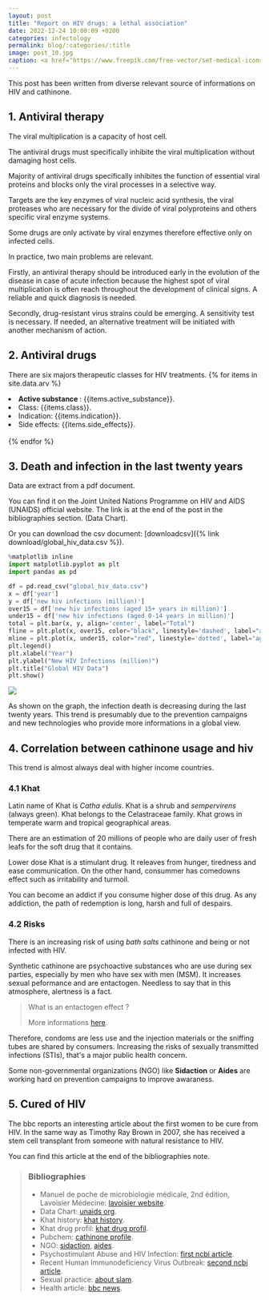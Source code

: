 ```yaml
---
layout: post
title: "Report on HIV drugs: a lethal association"
date: 2022-12-24 10:00:09 +0200
categories: infectology
permalink: blog/:categories/:title
image: post_10.jpg
caption: <a href="https://www.freepik.com/free-vector/set-medical-icons-3d-designs_3439395.htm#query=online%20pharmacy&position=17&from_view=search&track=sph">Image by rawpixel</a>
---
```

This post has been written from diverse relevant source of informations on HIV and cathinone.

## 1. Antiviral therapy

The viral multiplication is a capacity of host cell.

The antiviral drugs must specifically inhibite the viral multiplication without damaging host cells.

Majority of antiviral drugs specifically inhibites the function of essential viral proteins and blocks only the viral processes in a selective way.

Targets are the key enzymes of viral nucleic acid synthesis, the viral proteases who are necessary for the divide of viral polyproteins and others specific viral enzyme systems.

Some drugs are only activate by viral enzymes therefore effective only on infected cells.

In practice, two main problems are relevant.

Firstly, an antiviral therapy should be introduced early in the evolution of the disease in case of acute infection because the highest spot of viral multiplication is often reach throughout the development of clinical signs. A reliable and quick diagnosis is needed.

Secondly, drug-resistant virus strains could be emerging. A sensitivity test is necessary. If needed, an alternative treatment will be initiated with another mechanism of action.

## 2. Antiviral drugs

There are six majors therapeutic classes for HIV treatments.
{% for items in site.data.arv %}
<li> <strong> Active substance </strong>: {{items.active_substance}}.</li>
<li>Class: {{items.class}}.</li>
<li>Indication: {{items.indication}}.</li>
<li>Side effects: {{items.side_effects}}.</li>
<br>
{% endfor %}

## 3. Death and infection in the last twenty years

Data are extract from a pdf document.

You can find it on the Joint United Nations Programme on HIV and AIDS (UNAIDS) official website.
The link is at the end of the post in the bibliographies section.
(Data Chart).

Or you can download the csv document: [downloadcsv]({% link download/global_hiv_data.csv %}).

```python
%matplotlib inline
import matplotlib.pyplot as plt
import pandas as pd

df = pd.read_csv("global_hiv_data.csv")
x = df['year']
y = df['new hiv infections (million)']
over15 = df['new hiv infections (aged 15+ years in million)']
under15 = df['new hiv infections (aged 0-14 years in million)']
total = plt.bar(x, y, align='center', label="Total")
fline = plt.plot(x, over15, color="black", linestyle='dashed', label="aged 15+ years")
mline = plt.plot(x, under15, color="red", linestyle='dotted', label="aged 0-14 years")
plt.legend()
plt.xlabel("Year")
plt.ylabel("New HIV Infections (million)")
plt.title("Global HIV Data")
plt.show()
```

<img src="{{ site.image_path }}/hivchart.png" class="image">

As shown on the graph, the infection death is decreasing during the last twenty years.
This trend is presumably due to the prevention campaigns and new technologies who provide more informations in a global view.

## 4. Correlation between cathinone usage and hiv

This trend is almost always deal with higher income countries.

### 4.1 Khat

Latin name of Khat is *Catha edulis*. Khat is a shrub and *sempervirens* (always green). Khat belongs to the Celastraceae family. Khat grows in temperate warm and tropical geographical areas.

There are an estimation of 20 millions of people who are daily user of fresh leafs for the soft drug that it contains.

Lower dose Khat is a stimulant drug. It releaves from hunger, tiredness and ease communication. On the other hand, consummer has comedowns effect such as irritability and turmoil.

You can become an addict if you consume higher dose of this drug.
As any addiction, the path of redemption is long, harsh and full of despairs.

### 4.2 Risks

There is an increasing risk of using *bath salts* cathinone and being or not infected with HIV.

Synthetic cathinone are psychoactive substances who are use during sex parties, especially by men who have sex with men (MSM). It increases sexual peformance and are entactogen. Needless to say that in this atmosphere, alertness is a fact.

> What is an entactogen effect ?
>
> More informations [here](https://en.wikipedia.org/wiki/Empathogen%E2%80%93entactogen).

Therefore, condoms are less use and the injection materials or the sniffing tubes are shared by consumers. Increasing the risks of sexually transmitted infections (STIs), that's a major public health concern.

Some non-governmental organizations (NGO) like **Sidaction** or **Aides** are working hard on prevention campaigns to improve awaraness.

## 5. Cured of HIV

The bbc reports an interesting article about the first women to be cure from HIV. In the same way as Timothy Ray Brown in 2007, she has received a stem cell transplant from someone with natural resistance to HIV.

You can find this article at the end of the bibliographies note.

> ### Bibliographies
>
> - Manuel de poche de microbiologie médicale, 2nd édition, Lavoisier Médecine: [lavoisier website](https://www.lavoisier.fr/livre/sciences-de-la-vie/atlas-de-poche-de-microbiologie-medicale-2-ed/kayser/descriptif-9782257206367).
> - Data Chart: [unaids org](https://www.unaids.org/en/resources/fact-sheet).
> - Khat history: [khat history](https://leschroniquesduvegetal.wordpress.com/2020/05/04/le-khat-un-arbuste-africain-stupefiant/).
> - Khat drug profil: [khat drug profil](https://www.emcdda.europa.eu/publications/drug-profiles/khat_fr).
> - Pubchem: [cathinone profile](https://pubchem.ncbi.nlm.nih.gov/compound/62258).
> - NGO: [sidaction](https://www.sidaction.org/), [aides](https://www.aides.org/).
> - Psychostimulant Abuse and HIV Infection: [first ncbi article](https://www.ncbi.nlm.nih.gov/pmc/articles/PMC4582446/).
> - Recent Human Immunodeficiency Virus Outbreak: [second ncbi article](https://www.ncbi.nlm.nih.gov/pmc/articles/PMC7314588/).
> - Sexual practice: [about slam](https://www.frontiersin.org/articles/10.3389/fpsyt.2020.00705/full).
> - Health article: [bbc news](https://www.bbc.com/news/health-60394306).
